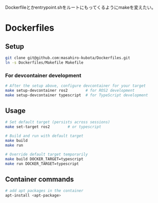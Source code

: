 Dockerfileとかentrypoint.shをルートにもってくるようにmakeを変えたい。

# Dockerfiles

## Setup

```bash
git clone git@github.com:masahiro-kubota/Dockerfiles.git
ln -s Dockerfiles/Makefile Makefile
```

### For devcontainer development

```bash
# After the setup above, configure devcontainer for your target
make setup-devcontainer ros2        # for ROS2 development
make setup-devcontainer typescript  # for TypeScript development
```

## Usage

```bash
# Set default target (persists across sessions)
make set-target ros2        # or typescript

# Build and run with default target
make build
make run

# Override default target temporarily
make build DOCKER_TARGET=typescript
make run DOCKER_TARGET=typescript
```

## Container commands

```bash
# add apt packages in the container
apt-install <apt-package>
```
